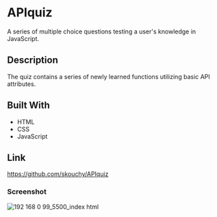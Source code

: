 # APIquiz
A series of multiple choice questions testing a user's knowledge in JavaScript.
## Description
The quiz contains a series of newly learned functions utilizing basic API attributes.

## Built With
* HTML
* CSS
* JavaScript

## Link
https://github.com/skouchy/APIquiz

### Screenshot
![192 168 0 99_5500_index html](https://user-images.githubusercontent.com/119292219/214775443-3b32eb25-1350-4cbc-a583-1e7b9ae899ba.png)
